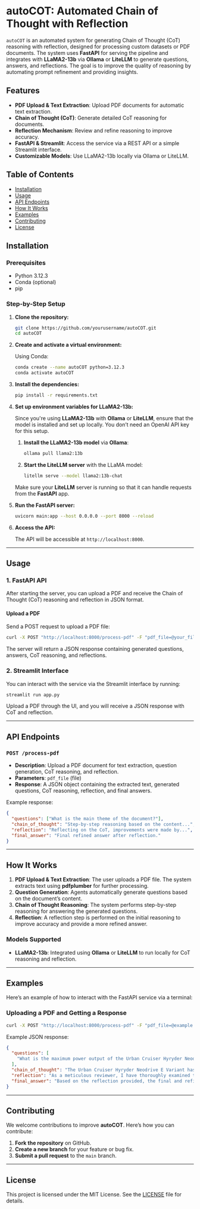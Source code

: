 
# autoCOT: Automated Chain of Thought with Reflection

`autoCOT` is an automated system for generating Chain of Thought (CoT) reasoning with reflection, designed for processing custom datasets or PDF documents. The system uses **FastAPI** for serving the pipeline and integrates with **LLaMA2-13b** via **Ollama** or **LiteLLM** to generate questions, answers, and reflections. The goal is to improve the quality of reasoning by automating prompt refinement and providing insights.

## Features

- **PDF Upload & Text Extraction**: Upload PDF documents for automatic text extraction.
- **Chain of Thought (CoT)**: Generate detailed CoT reasoning for documents.
- **Reflection Mechanism**: Review and refine reasoning to improve accuracy.
- **FastAPI & Streamlit**: Access the service via a REST API or a simple Streamlit interface.
- **Customizable Models**: Use LLaMA2-13b locally via Ollama or LiteLLM.

## Table of Contents

- [Installation](#installation)
- [Usage](#usage)
- [API Endpoints](#api-endpoints)
- [How It Works](#how-it-works)
- [Examples](#examples)
- [Contributing](#contributing)
- [License](#license)

## Installation

### Prerequisites

- Python 3.12.3
- Conda (optional)
- pip

### Step-by-Step Setup

1. **Clone the repository:**

   ```bash
   git clone https://github.com/yourusername/autoCOT.git
   cd autoCOT
   ```

2. **Create and activate a virtual environment:**

   Using Conda:

   ```bash
   conda create --name autoCOT python=3.12.3
   conda activate autoCOT
   ```

3. **Install the dependencies:**

   ```bash
   pip install -r requirements.txt
   ```

4. **Set up environment variables for LLaMA2-13b:**

   Since you're using **LLaMA2-13b** with **Ollama** or **LiteLLM**, ensure that the model is installed and set up locally. You don’t need an OpenAI API key for this setup.

   1. **Install the LLaMA2-13b model** via **Ollama**:

      ```bash
      ollama pull llama2:13b
      ```

   2. **Start the LiteLLM server** with the LLaMA model:

      ```bash
      litellm serve --model llama2:13b-chat
      ```

   Make sure your **LiteLLM** server is running so that it can handle requests from the **FastAPI** app.

5. **Run the FastAPI server:**

   ```bash
   uvicorn main:app --host 0.0.0.0 --port 8000 --reload
   ```

6. **Access the API:**

   The API will be accessible at `http://localhost:8000`.

---

## Usage

### 1. FastAPI API

After starting the server, you can upload a PDF and receive the Chain of Thought (CoT) reasoning and reflection in JSON format.

#### Upload a PDF

Send a POST request to upload a PDF file:

```bash
curl -X POST "http://localhost:8000/process-pdf" -F "pdf_file=@your_file.pdf"
```

The server will return a JSON response containing generated questions, answers, CoT reasoning, and reflections.

### 2. Streamlit Interface

You can interact with the service via the Streamlit interface by running:

```bash
streamlit run app.py
```

Upload a PDF through the UI, and you will receive a JSON response with CoT and reflection.

---

## API Endpoints

### `POST /process-pdf`

- **Description**: Upload a PDF document for text extraction, question generation, CoT reasoning, and reflection.
- **Parameters**: `pdf_file` (file)
- **Response**: A JSON object containing the extracted text, generated questions, CoT reasoning, reflection, and final answers.

Example response:

```json
{
  "questions": ["What is the main theme of the document?"],
  "chain_of_thought": "Step-by-step reasoning based on the content...",
  "reflection": "Reflecting on the CoT, improvements were made by...",
  "final_answer": "Final refined answer after reflection."
}
```

---

## How It Works

1. **PDF Upload & Text Extraction**: The user uploads a PDF file. The system extracts text using **pdfplumber** for further processing.
2. **Question Generation**: Agents automatically generate questions based on the document’s content.
3. **Chain of Thought Reasoning**: The system performs step-by-step reasoning for answering the generated questions.
4. **Reflection**: A reflection step is performed on the initial reasoning to improve accuracy and provide a more refined answer.

### Models Supported

- **LLaMA2-13b**: Integrated using **Ollama** or **LiteLLM** to run locally for CoT reasoning and reflection.

---

## Examples

Here’s an example of how to interact with the FastAPI service via a terminal:

### Uploading a PDF and Getting a Response

```bash
curl -X POST "http://localhost:8000/process-pdf" -F "pdf_file=@example.pdf"
```

Example JSON response:

```json
{
  "questions": [
    "What is the maximum power output of the Urban Cruiser Hyryder Neodrive E Variant's engine?"
  ],
  "chain_of_thought": "The Urban Cruiser Hyryder Neodrive E Variant has a 1462 cc petrol engine.\n2. The maximum power output of the engine is 75 kW (101.9PS) at 6000 rpm.\n3. This information is provided in the context, and it states that the torque of the engine is 135Nm at 4400 rpm.\n4. Based on the information provided, the maximum power output of the Urban Cruiser Hyryder Neodrive E Variant's engine is 75 kW (101.9PS) at 6000 rpm.\n\nClear and concise answer: The maximum power output of the Urban Cruiser Hyryder Neodrive E Variant's engine is 75 kW (101.9PS) at 6000 rpm.",
  "reflection": "As a meticulous reviewer, I have thoroughly examined the information provided regarding the Urban Cruiser Hyryder Neodrive E Variant's engine specifications. Here is my corrected and improved chain-of-thought reasoning:\n\n1. The Urban Cruiser Hyryder Neodrive E Variant has a 1462 cc petrol engine, delivering a maximum power output of 75 kW (101.9PS) at 6000 rpm and a torque of 135Nm at 4400 rpm.\n2. The engine features a 5-speed manual transmission and a 2WD drive type, providing smooth power delivery and excellent road handling.\n3. In terms of dimensions, the Urban Cruiser Hyryder Neodrive E Variant measures 4365 mm in length, 1795 mm in width, and 1635 mm in height, with a wheelbase of 2600 mm and a turning radius of 5.4 m.\n4. The suspension system consists of MacPherson struts at the front and torsion beams at the rear, providing a comfortable ride and responsive handling.\n5. Braking is facilitated by ventilated discs at the front and solid discs at the rear, ensuring reliable stopping power and safety on the road.\n6. The Urban Cruiser Hyryder Neodrive E Variant rides on steel wheels with full wheel caps, fitted with 215/60 R17 tires for a comfortable ride and excellent grip on various road surfaces.\n7. However, details regarding the hybrid system, battery type and voltage, motor generator type, and total system max power are not provided for this variant.\n8. The exterior features of the Urban Cruiser Hyryder Neodrive E Variant include Bi-Halogen Projector Headlamps, LED Position lamps and Twin LED Day-time running lamps/Side turn lamps, LED Tail Stop Lamps and High mount stop lamps, and Outside Rear View Mirrors (ORVM) with turn indicators.\n9. The variant also features Black wheel arch cladding for both the front and rear, along with Silver Back door garnish and Silver Skid Plates (Front & Rear), giving it a sleek and sporty appearance.\n10. Certain features such as Roof Rails and Front Variable Intermittent wipers are not available, but the variant includes Front Windshield, Front Door, Rear Door, Quarter, and Back Door Green Glass for improved visibility and safety.\n\nBased on the information provided, the maximum power output of the Urban Cruiser Hyryder Neodrive E Variant's engine is 75 kW (101.9PS) at 6000 rpm, with a torque of 135Nm at 4400 rpm. The variant features a 5-speed manual transmission and a 2WD drive type, along with a comprehensive list of exterior features that enhance its performance, comfort, and style.",
  "final_answer": "Based on the reflection provided, the final and refined answer to the question \"What is the maximum power output of the Urban Cruiser Hyryder Neodrive E Variant's engine?\" is:\n\nThe Urban Cruiser Hyryder Neodrive E Variant has a maximum power output of 75 kW (101.9PS) at 6000 rpm, with a torque of 135Nm at 4400 rpm.\n\nThis answer is based on the information provided in points 1 and 2 of the reflection, which states that the engine has a maximum power output of 75 kW (101.9PS) at 6000 rpm and a torque of 135Nm at 4400 rpm. The answer also takes into account the 5-speed manual transmission and 2WD drive type, which are features of the Urban Cruiser Hyryder Neodrive E Variant as stated in points 3 and 4 of the reflection."
}
```

---

## Contributing

We welcome contributions to improve **autoCOT**. Here’s how you can contribute:

1. **Fork the repository** on GitHub.
2. **Create a new branch** for your feature or bug fix.
3. **Submit a pull request** to the `main` branch.

---

## License

This project is licensed under the MIT License. See the [LICENSE](LICENSE) file for details.
